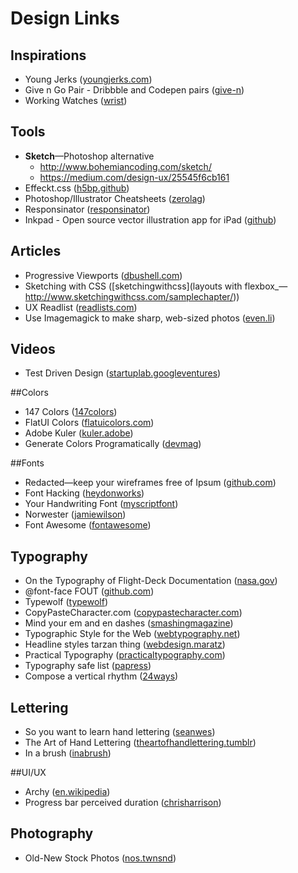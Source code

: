 # Design Links

## Inspirations

* Young Jerks ([youngjerks.com](http://youngjerks.com/))
* Give n Go Pair - Dribbble and Codepen pairs ([give-n](http://give-n-go.tumblr.com/))
* Working Watches ([wrist](http://www.wrist.im/))

## Tools
* **Sketch**—Photoshop alternative
  * http://www.bohemiancoding.com/sketch/
  * https://medium.com/design-ux/25545f6cb161
* Effeckt.css ([h5bp.github](http://h5bp.github.io/Effeckt.css/dist/))
* Photoshop/Illustrator Cheatsheets ([zerolag](http://www.zerolag.com/infographics/))
* Responsinator ([responsinator](http://www.responsinator.com/))
* Inkpad - Open source vector illustration app for iPad ([github](https://github.com/sprang/Inkpad))

## Articles

* Progressive Viewports ([dbushell.com](http://dbushell.com/2013/07/25/progressive-viewports/))
* Sketching with CSS ([sketchingwithcss](layouts with flexbox_—http://www.sketchingwithcss.com/samplechapter/))
* UX Readlist ([readlists.com](http://readlists.com/user/Dangerwells/))
* Use Imagemagick to make sharp, web-sized photos ([even.li](https://even.li/imagemagick-sharp-web-sized-photographs/))

## Videos

* Test Driven Design ([startuplab.googleventures](http://startuplab.googleventures.com/test-driven-design-2013-07-09))

##Colors

* 147 Colors ([147colors](http://www.147colors.com/))
* FlatUI Colors ([flatuicolors.com](http://flatuicolors.com/))
* Adobe Kuler ([kuler.adobe](http://kuler.adobe.com/))
* Generate Colors Programatically ([devmag](http://devmag.org.za/2012/07/29/how-to-choose-colours-procedurally-algorithms/))

##Fonts

* Redacted—keep your wireframes free of Ipsum ([github.com](https://github.com/christiannaths/Redacted-Font))
* Font Hacking ([heydonworks](http://www.heydonworks.com/article/font-hacking))
* Your Handwriting Font ([myscriptfont](http://www.myscriptfont.com/))
* Norwester ([jamiewilson](http://jamiewilson.io/norwester/))
* Font Awesome ([fontawesome](http://fontawesome.io/?4))

## Typography

* On the Typography of Flight-Deck Documentation ([nasa.gov](http://ti.arc.nasa.gov/m/profile/adegani/Flight-Deck_Documentation.pdf))
* @font-face FOUT ([github.com](https://github.com/typekit/webfontloader))
* Typewolf ([typewolf](http://www.typewolf.com/))
* CopyPasteCharacter.com ([copypastecharacter.com](http://copypastecharacter.com/))
* Mind your em and en dashes ([smashingmagazine](http://www.smashingmagazine.com/2011/08/15/mind-your-en-and-em-dashes-typographic-etiquette/))
* Typographic Style for the Web ([webtypography.net](http://webtypography.net/))
* Headline styles tarzan thing ([webdesign.maratz](http://webdesign.maratz.com/lab/subheads/?v=04c))
* Practical Typography ([practicaltypography.com](http://practicaltypography.com/))
* Typography safe list ([papress](http://www.papress.com/other/thinkingwithtype/letter/few_fonts.htm))
* Compose a vertical rhythm ([24ways](http://24ways.org/2006/compose-to-a-vertical-rhythm/))

## Lettering

* So you want to learn hand lettering ([seanwes](http://seanwes.com/learn/))
* The Art of Hand Lettering ([theartofhandlettering.tumblr](http://theartofhandlettering.tumblr.com/))
* In a brush ([inabrush](http://inabrush.com/))

##UI/UX
* Archy ([en.wikipedia](https://en.wikipedia.org/wiki/Archy))
* Progress bar perceived duration ([chrisharrison](http://www.chrisharrison.net/projects/progressbars2/ProgressBarsHarrison.pdf))

## Photography
* Old-New Stock Photos ([nos.twnsnd](http://nos.twnsnd.co/))
